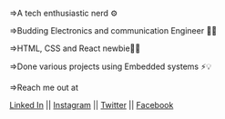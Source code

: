 =>A tech enthusiastic nerd ⚙️

=>Budding Electronics and communication Engineer 🧑‍🔬

=>HTML, CSS and React newbie🧑‍💻

=>Done various projects using Embedded systems ⚡💡

=>Reach me out at

<a href="https://www.linkedin.com/in/sudarvanan-k/">Linked In</a> || <a href="https://www.instagram.com/its._.sudar/">Instagram</a> ||
<a href="https://twitter.com/sudarvanan_k/">Twitter</a> || <a href="https://www.facebook.com/profile.php?id=100008499942566">Facebook</a>
